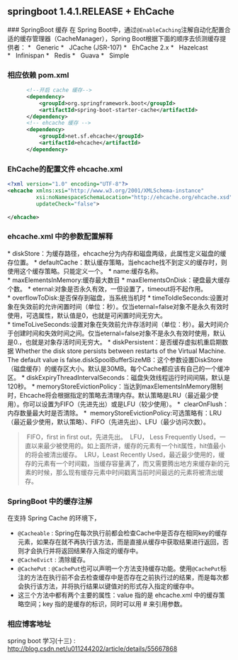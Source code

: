﻿## springboot 1.4.1.RELEASE + EhCache

### SpringBoot 缓存
在 Spring Boot中，通过`@EnableCaching`注解自动化配置合适的缓存管理器（CacheManager），Spring Boot根据下面的顺序去侦测缓存提供者：
*   Generic
*   JCache (JSR-107)
*   EhCache 2.x
*   Hazelcast
*   Infinispan
*   Redis
*   Guava
*   Simple


### 相应依赖 pom.xml
```xml
      <!--开启 cache 缓存-->
      <dependency>
          <groupId>org.springframework.boot</groupId>
          <artifactId>spring-boot-starter-cache</artifactId>
      </dependency>
      <!-- ehcache 缓存 -->
      <dependency>
          <groupId>net.sf.ehcache</groupId>
          <artifactId>ehcache</artifactId>
      </dependency>
```


### EhCache的配置文件 ehcache.xml
```xml
<?xml version="1.0" encoding="UTF-8"?>
<ehcache xmlns:xsi="http://www.w3.org/2001/XMLSchema-instance"
         xsi:noNamespaceSchemaLocation="http://ehcache.org/ehcache.xsd"
         updateCheck="false">
   
</ehcache>
```


### ehcache.xml 中的参数配置解释
* diskStore：为缓存路径，ehcache分为内存和磁盘两级，此属性定义磁盘的缓存位置。
* defaultCache：默认缓存策略，当ehcache找不到定义的缓存时，则使用这个缓存策略。只能定义一个。
* name:缓存名称。
* maxElementsInMemory:缓存最大数目
* maxElementsOnDisk：硬盘最大缓存个数。
* eternal:对象是否永久有效，一但设置了，timeout将不起作用。
* overflowToDisk:是否保存到磁盘，当系统当机时
* timeToIdleSeconds:设置对象在失效前的允许闲置时间（单位：秒）。仅当eternal=false对象不是永久有效时使用，可选属性，默认值是0，也就是可闲置时间无穷大。
* timeToLiveSeconds:设置对象在失效前允许存活时间（单位：秒）。最大时间介于创建时间和失效时间之间。仅当eternal=false对象不是永久有效时使用，默认是0.，也就是对象存活时间无穷大。
* diskPersistent：是否缓存虚拟机重启期数据 Whether the disk store persists between restarts of the Virtual Machine. The default value is false.diskSpoolBufferSizeMB：这个参数设置DiskStore（磁盘缓存）的缓存区大小。默认是30MB。每个Cache都应该有自己的一个缓冲区。
* diskExpiryThreadIntervalSeconds：磁盘失效线程运行时间间隔，默认是120秒。
* memoryStoreEvictionPolicy：当达到maxElementsInMemory限制时，Ehcache将会根据指定的策略去清理内存。默认策略是LRU（最近最少使用）。你可以设置为FIFO（先进先出）或是LFU（较少使用）。
*  clearOnFlush：内存数量最大时是否清除。
*  memoryStoreEvictionPolicy:可选策略有：LRU（最近最少使用，默认策略）、FIFO（先进先出）、LFU（最少访问次数）。

> FIFO，first in first out，先进先出。
> LFU， Less Frequently Used，一直以来最少被使用的。如上面所讲，缓存的元素有一个hit属性，hit值最小的将会被清出缓存。
> LRU，Least Recently Used，最近最少使用的，缓存的元素有一个时间戳，当缓存容量满了，而又需要腾出地方来缓存新的元素的时候，那么现有缓存元素中时间戳离当前时间最远的元素将被清出缓存。


### SpringBoot 中的缓存注解
在支持 Spring Cache 的环境下，
*  `@Cacheable` : Spring在每次执行前都会检查Cache中是否存在相同key的缓存元素，如果存在就不再执行该方法，而是直接从缓存中获取结果进行返回，否则才会执行并将返回结果存入指定的缓存中。
*  `@CacheEvict` : 清除缓存。
*  `@CachePut` : `@CachePut`也可以声明一个方法支持缓存功能。使用`@CachePut`标注的方法在执行前不会去检查缓存中是否存在之前执行过的结果，而是每次都会执行该方法，并将执行结果以键值对的形式存入指定的缓存中。
*  这三个方法中都有两个主要的属性：value 指的是 ehcache.xml 中的缓存策略空间；key 指的是缓存的标识，同时可以用 # 来引用参数。


### 相应博客地址
spring boot 学习(十三) : http://blog.csdn.net/u011244202/article/details/55667868
